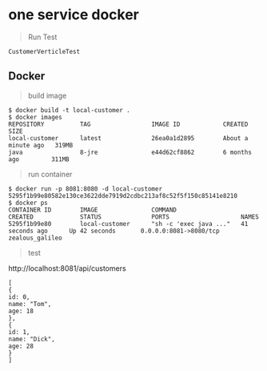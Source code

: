 # one service docker

> Run Test

`CustomerVerticleTest`

## Docker

> build image

```
$ docker build -t local-customer .
$ docker images
REPOSITORY          TAG                 IMAGE ID            CREATED              SIZE
local-customer      latest              26ea0a1d2895        About a minute ago   319MB
java                8-jre               e44d62cf8862        6 months ago         311MB
```

> run container

```
$ docker run -p 8081:8080 -d local-customer
5295f1b99e80582e130ce3622dde7919d2cdbc213af8c52f5f150c85141e8210
$ docker ps
CONTAINER ID        IMAGE               COMMAND                  CREATED             STATUS              PORTS                    NAMES
5295f1b99e80        local-customer      "sh -c 'exec java ..."   41 seconds ago      Up 42 seconds       0.0.0.0:8081->8080/tcp   zealous_galileo
```

> test

http://localhost:8081/api/customers

```
[
{
id: 0,
name: "Tom",
age: 18
},
{
id: 1,
name: "Dick",
age: 28
}
]
```